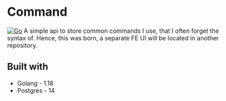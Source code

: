 # Command
[![Go](https://github.com/ChrisCrawford1/Command/actions/workflows/go.yml/badge.svg?branch=master)](https://github.com/ChrisCrawford1/Command/actions/workflows/go.yml)
A simple api to store common commands I use, that I often forget the syntax of. 
Hence, this was born, a separate FE UI will be located in another repository.

## Built with
* Golang - 1.18
* Postgres - 14